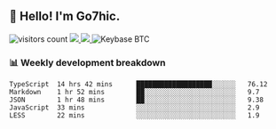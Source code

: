 ## 👋 Hello! I'm Go7hic.

 ![visitors count](https://visitors-by-url-pls-dont-use-this-in-your-repo.vercel.app/Go7hic-github-readme)
 <a href="https://twitter.com/Go7hic">
    <img src="https://img.shields.io/badge/-@Go7hic-1ca0f1?style=flat-square&labelColor=1ca0f1&logo=twitter&logoColor=white&link=https://twitter.com/Go7hic">
   <a/>
   <a href="mailto:gtfx0209@gmail.com">
    <img src="https://img.shields.io/badge/-gtfx0209@gmail.com-c14438?style=flat-square&logo=Gmail&logoColor=white&link=mailto:gtfx0209@gmail.com">
   <a/>
    ![Keybase BTC](https://img.shields.io/keybase/btc/Go7hic)
 <!--
🔭 I’m currently working
🌱 I’m currently learning
💬 Ask me about 
📫 How to reach me: 
⚡ Fun fact: 
-->
 <!--
![My Github Stats](https://github-readme-stats.vercel.app/api?username=Go7hic&show_icons=true&count_private=true)

-->

### 📊 Weekly development breakdown
<!--START_SECTION:waka-->
```text
TypeScript  14 hrs 42 mins      ███████████████████░░░░░░   76.12 
Markdown    1 hr 52 mins        ██░░░░░░░░░░░░░░░░░░░░░░░   9.7 
JSON        1 hr 48 mins        ██░░░░░░░░░░░░░░░░░░░░░░░   9.38 
JavaScript  33 mins             ░░░░░░░░░░░░░░░░░░░░░░░░░   2.9 
LESS        22 mins             ░░░░░░░░░░░░░░░░░░░░░░░░░   1.9
```
<!--END_SECTION:waka-->
    


